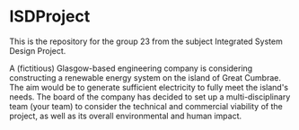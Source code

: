# ISDProject
This is the repository for the group 23 from the subject Integrated System Design Project. 

A (fictitious) Glasgow-based engineering company is considering constructing a renewable energy system on the island of Great Cumbrae. 
The aim would be to generate sufficient electricity to fully meet the island's needs. The board of the company has decided to set up a
multi-disciplinary team (your team) to consider the technical and commercial viability of the project, as well as its
overall environmental and human impact.





